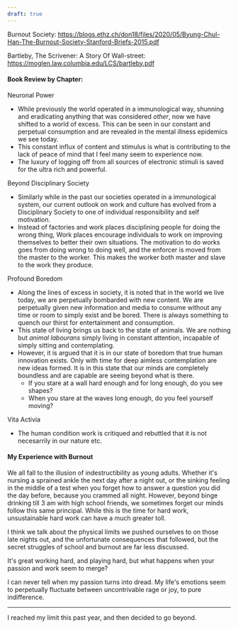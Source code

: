 ```yaml
---
draft: true
---
```

Burnout Society: https://blogs.ethz.ch/don18/files/2020/05/Byung-Chul-Han-The-Burnout-Society-Stanford-Briefs-2015.pdf

Bartleby, The Scrivener: A Story Of Wall-street: https://moglen.law.columbia.edu/LCS/bartleby.pdf 

#### Book Review by Chapter: 
Neuronal Power 
- While previously the world operated in a immunological way, shunning and eradicating anything that was considered *other*, now we have shifted to a world of excess. This can be seen in our constant and perpetual consumption and are revealed in the mental illness epidemics we see today.  
- This constant influx of content and stimulus is what is contributing to the lack of peace of mind that I feel many seem to experience now. 
- The luxury of logging off from all sources of electronic stimuli is saved for the ultra rich and powerful. 

Beyond Disciplinary Society
- Similarly while in the past our societies operated in a immunological system, our current outlook on work and culture has evolved from a Disciplinary Society to one of individual responsibility and self motivation. 
- Instead of factories and work places disciplining people for doing the wrong thing, Work places encourage individuals to work on improving themselves to better their own situations. The motivation to do works goes from doing wrong to doing well, and the enforcer is moved from the master to the worker. This makes the worker both master and slave to the work they produce. 

Profound Boredom 
- Along the lines of excess in society, it is noted that in the world we live today, we are perpetually bombarded with new content. We are perpetually given new information and media to consume without any time or room to simply exist and be bored. There is always something to quench our thirst for entertainment and consumption. 
- This state of living brings us back to the state of animals. We are nothing but *animal labourans* simply living in constant attention, incapable of simply sitting and contemplating.
- However, it is argued that it is in our state of boredom that true human innovation exists. Only with time for deep aimless contemplation are new ideas formed. It is in this state that our minds are completely boundless and are capable are seeing beyond what is there. 
	- If you stare at a wall hard enough and for long enough, do you see shapes?
	- When you stare at the waves long enough, do you feel yourself moving? 

Vita Activia
- The human condition work is critiqued and rebuttled that it is not necesarrily in our nature etc.  

#### My Experience with Burnout 

We all fall to the illusion of indestructibility as young adults. Whether it's nursing a sprained ankle the next day after a night out, or the sinking feeling in the middle of a test when you forget how to answer a question you did the day before, because you crammed all night. However, beyond binge drinking till 3 am with high school friends, we sometimes forget our minds follow this same principal. While this is the time for hard work, unsustainable hard work can have a much greater toll. 

I think we talk about the physical limits we pushed ourselves to on those late nights out, and the unfortunate consequences that followed, but the secret struggles of school and burnout are far less discussed. 

It's great working hard, and playing hard, but what happens when your passion and work seem to merge? 


I can never tell when my passion turns into dread. My life's emotions seem to perpetually fluctuate between uncontrivable rage or joy, to pure indifference.


--- 
I reached my limit this past year, and then decided to go beyond. 